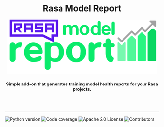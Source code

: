 <div align="center">
<h1>Rasa Model Report</h1>

<img
    height="180"
    alt="logo"
    src="docs/images/logo.png"
/>

<h4>Simple add-on that generates training model health reports for your Rasa projects.</h4>

<br />

<!-- [**Read The Docs**](https://testing-library.com/react) | -->
<!-- [Edit the docs](https://github.com/testing-library/testing-library-docs) -->

<br />
</div>

<hr />

<!-- prettier-ignore-start -->
![Python version](https://img.shields.io/static/v1?label=python&message=v3.10&color=3776AB)
![Code coverage](https://img.shields.io/static/v1?label=coverage&message=100%&color=success)
![Apache 2.0 License](https://img.shields.io/static/v1?label=license&message=Apache%202.0&color=yellowgreen)
![Contributors](https://img.shields.io/github/contributors/brunohjs/rasa-model-report)
<!-- prettier-ignore-end -->
